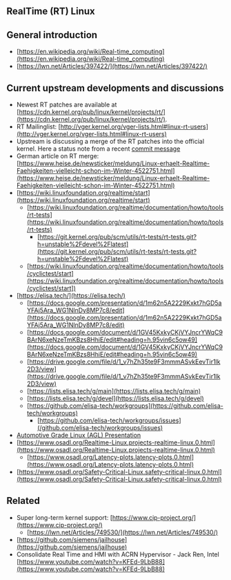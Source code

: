RealTime (RT) Linux
-------------------

General introduction
--------------------
- [https://en.wikipedia.org/wiki/Real-time_computing](https://en.wikipedia.org/wiki/Real-time_computing)
- [https://lwn.net/Articles/397422/](https://lwn.net/Articles/397422/)

Current upstream developments and discussions
---------------------------------------------
- Newest RT patches are available at [https://cdn.kernel.org/pub/linux/kernel/projects/rt/](https://cdn.kernel.org/pub/linux/kernel/projects/rt/).
- RT Mailinglist: [http://vger.kernel.org/vger-lists.html#linux-rt-users](http://vger.kernel.org/vger-lists.html#linux-rt-users)
- Upstream is discussing a merge of the RT patches into the official kernel.
  Here a status note from a recent [commit message](https://github.com/torvalds/linux/commit/70e6e1b971e46f5c1c2d72217ba62401a2edc22b)
- German article on RT merge: [https://www.heise.de/newsticker/meldung/Linux-erhaelt-Realtime-Faehigkeiten-vielleicht-schon-im-Winter-4522751.html](https://www.heise.de/newsticker/meldung/Linux-erhaelt-Realtime-Faehigkeiten-vielleicht-schon-im-Winter-4522751.html)
- [https://wiki.linuxfoundation.org/realtime/start](https://wiki.linuxfoundation.org/realtime/start)
  - [https://wiki.linuxfoundation.org/realtime/documentation/howto/tools/rt-tests](https://wiki.linuxfoundation.org/realtime/documentation/howto/tools/rt-tests)
    - [https://git.kernel.org/pub/scm/utils/rt-tests/rt-tests.git?h=unstable%2Fdevel%2Flatest](https://git.kernel.org/pub/scm/utils/rt-tests/rt-tests.git?h=unstable%2Fdevel%2Flatest)
  - [https://wiki.linuxfoundation.org/realtime/documentation/howto/tools/cyclictest/start](https://wiki.linuxfoundation.org/realtime/documentation/howto/tools/cyclictest/start])
- [https://elisa.tech/](https://elisa.tech/)
  - [https://docs.google.com/presentation/d/1m62n5A2229Kxkt7hGD5aYFAj5Ara_WG1NlnDy8MP7c8/edit](https://docs.google.com/presentation/d/1m62n5A2229Kxkt7hGD5aYFAj5Ara_WG1NlnDy8MP7c8/edit)
  - [https://docs.google.com/document/d/1GV45KxkyCKjVYJncrYWqC9BArN6xeNzeTmKBzs8HhiE/edit#heading=h.95vin6c5ow49](https://docs.google.com/document/d/1GV45KxkyCKjVYJncrYWqC9BArN6xeNzeTmKBzs8HhiE/edit#heading=h.95vin6c5ow49)
  - [https://drive.google.com/file/d/1_v7hZh35te9F3mmmASvkEevTir1lk2D3/view](https://drive.google.com/file/d/1_v7hZh35te9F3mmmASvkEevTir1lk2D3/view)
  - [https://lists.elisa.tech/g/main](https://lists.elisa.tech/g/main)
  - [https://lists.elisa.tech/g/devel](https://lists.elisa.tech/g/devel)
  - [https://github.com/elisa-tech/workgroups](https://github.com/elisa-tech/workgroups)
    - [https://github.com/elisa-tech/workgroups/issues](/github.com/elisa-tech/workgroups/issues)
- [Automotive Grade Linux (AGL) Presentation](https://static.sched.com/hosted_files/ossalsjp19/bc/ALS%202019%20Keynote%20-%20AGL%20State%20of%20the%20Alliance%20vFinal%20PDF.pdf)
- [https://www.osadl.org/Realtime-Linux.projects-realtime-linux.0.html](https://www.osadl.org/Realtime-Linux.projects-realtime-linux.0.html)
  - [https://www.osadl.org/Latency-plots.latency-plots.0.html](https://www.osadl.org/Latency-plots.latency-plots.0.html)
- [https://www.osadl.org/Safety-Critical-Linux.safety-critical-linux.0.html](https://www.osadl.org/Safety-Critical-Linux.safety-critical-linux.0.html)

Related
-------
- Super long-term kernel support: [https://www.cip-project.org/](https://www.cip-project.org/)
  - [https://lwn.net/Articles/749530/](https://lwn.net/Articles/749530/)
- [https://github.com/siemens/jailhouse](https://github.com/siemens/jailhouse)
- Consolidate Real Time and HMI with ACRN Hypervisor - Jack Ren, Intel [https://www.youtube.com/watch?v=KFEd-9LbB88](https://www.youtube.com/watch?v=KFEd-9LbB88)

